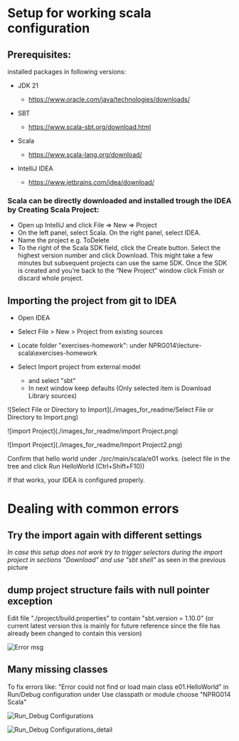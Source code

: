 # Setup for working scala configuration

## Prerequisites:

installed packages in following versions:

* JDK 21
  * https://www.oracle.com/java/technologies/downloads/
  
* SBT
  * https://www.scala-sbt.org/download.html
  
* Scala
  * https://www.scala-lang.org/download/
  
* IntelliJ IDEA
  * https://www.jetbrains.com/idea/download/




### Scala can be directly downloaded and installed trough the IDEA by Creating Scala Project:

* Open up IntelliJ and click File => New => Project
* On the left panel, select Scala. On the right panel, select IDEA.
* Name the project e.g. ToDelete
* To the right of the Scala SDK field, click the Create button.
  Select the highest version number and click Download. This might take a few minutes but subsequent projects can use the same SDK.
  Once the SDK is created and you’re back to the “New Project” window click Finish or discard whole project.



## Importing the project from git to IDEA

* Open IDEA

* Select File > New > Project from existing sources

* Locate folder "exercises-homework":  under NPRG014\lecture-scala\exercises-homework

* Select Import project from external model
  * and select "sbt"
  * In next window keep defaults (Only selected item is Download Library sources)

![Select File or Directory to Import](./images_for_readme/Select File or Directory to Import.png)

![import Project](./images_for_readme/import Project.png)

![Import Project](./images_for_readme/Import Project2.png)

Confirm that hello world under ./src/main/scala/e01 works. 
			(select file in the tree and click Run HelloWorld (Ctrl+Shift+F10))

If that works, your IDEA is configured properly.

# Dealing with common errors

## Try the import again with different settings

*In case this setup does not work try to trigger selectors during the import project in sections "Download" and use "sbt shell"* as seen in the previous picture 

## dump project structure fails with null pointer exception

Edit file "./project/build.properties" to contain "sbt.version = 1.10.0" (or current latest version this is mainly for future reference since the file has already been changed to contain this version)

![Error msg](./images_for_readme/null-pointer.png)

## Many missing classes

To fix errors like: "Error could not find or load main class e01.HelloWorld"  in Run/Debug configuration under Use classpath or module choose "NPRG014 Scala" 

![Run_Debug Configurations](./images_for_readme/Run_Debug_Configurations.png)

![Run_Debug Configurations_detail](./images_for_readme/Run_Debug_Configurations_detail.png)